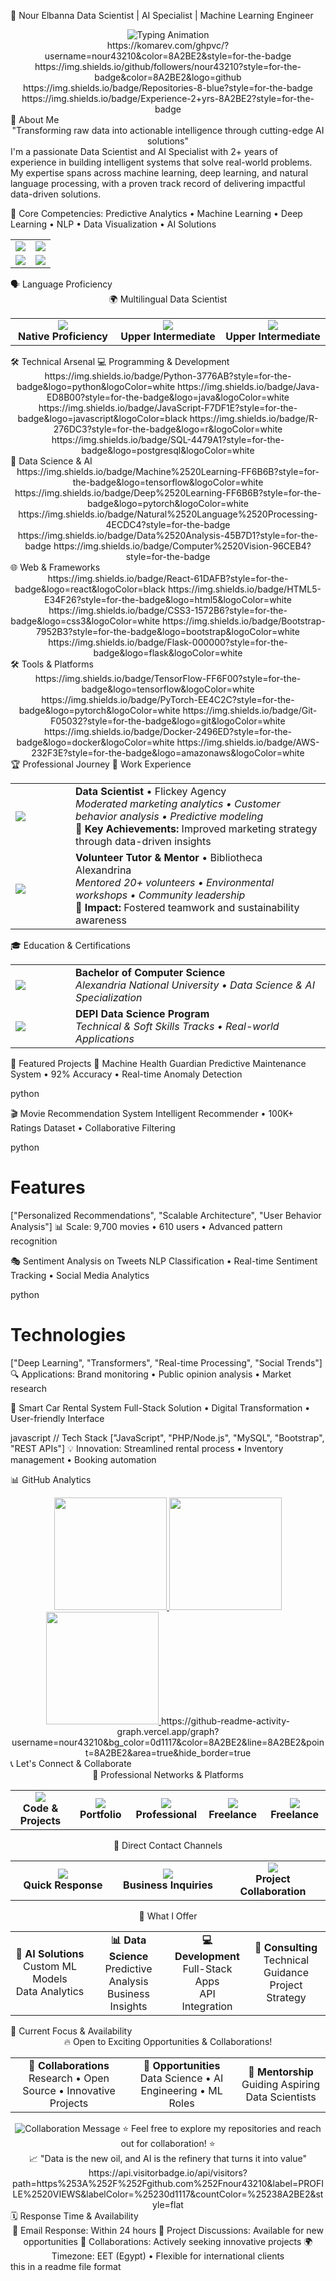 💫 Nour Elbanna
Data Scientist | AI Specialist | Machine Learning Engineer

<div align="center"><!-- Animated Header --><img src="https://readme-typing-svg.herokuapp.com?font=Fira+Code&size=26&duration=4000&color=8A2BE2&center=true&vCenter=true&width=600&lines=Data+Scientist;AI+Specialist;Machine+Learning+Engineer;Open+to+Collaborations!" alt="Typing Animation" /><!-- Metrics --><div align="center">
https://komarev.com/ghpvc/?username=nour43210&color=8A2BE2&style=for-the-badge
https://img.shields.io/github/followers/nour43210?style=for-the-badge&color=8A2BE2&logo=github
https://img.shields.io/badge/Repositories-8-blue?style=for-the-badge
https://img.shields.io/badge/Experience-2+yrs-8A2BE2?style=for-the-badge

</div></div>
🌟 About Me
<div align="center">
"Transforming raw data into actionable intelligence through cutting-edge AI solutions"

</div>
I'm a passionate Data Scientist and AI Specialist with 2+ years of experience in building intelligent systems that solve real-world problems. My expertise spans across machine learning, deep learning, and natural language processing, with a proven track record of delivering impactful data-driven solutions.

🎯 Core Competencies: Predictive Analytics • Machine Learning • Deep Learning • NLP • Data Visualization • AI Solutions

<table align="center"> <tr> <td align="center" width="50%"> <img src="https://img.shields.io/badge/Location-Alexandria,%20Egypt-8A2BE2?style=flat-square&logo=map" /> </td> <td align="center" width="50%"> <img src="https://img.shields.io/badge/Pronouns-she/her-8A2BE2?style=flat-square&logo=person" /> </td> </tr> <tr> <td align="center"> <img src="https://img.shields.io/badge/Email-nousahmedelabanna@gmail.com-8A2BE2?style=flat-square&logo=gmail" /> </td> <td align="center"> <img src="https://img.shields.io/badge/Status-Open%20to%20Opportunities-8A2BE2?style=flat-square&logo=rocket" /> </td> </tr> </table>
🗣️ Language Proficiency
<div align="center">
🌍 Multilingual Data Scientist
<table> <tr> <td align="center" width="33%"> <img src="https://img.shields.io/badge/Arabic-Native-8A2BE2?style=for-the-badge&logo=language&logoColor=white" /> <br/> <strong>Native Proficiency</strong> </td> <td align="center" width="33%"> <img src="https://img.shields.io/badge/English-B2-8A2BE2?style=for-the-badge&logo=language&logoColor=white" /> <br/> <strong>Upper Intermediate</strong> </td> <td align="center" width="33%"> <img src="https://img.shields.io/badge/French-B2-8A2BE2?style=for-the-badge&logo=language&logoColor=white" /> <br/> <strong>Upper Intermediate</strong> </td> </tr> </table></div>
🛠️ Technical Arsenal
💻 Programming & Development
<div align="center">
https://img.shields.io/badge/Python-3776AB?style=for-the-badge&logo=python&logoColor=white
https://img.shields.io/badge/Java-ED8B00?style=for-the-badge&logo=java&logoColor=white
https://img.shields.io/badge/JavaScript-F7DF1E?style=for-the-badge&logo=javascript&logoColor=black
https://img.shields.io/badge/R-276DC3?style=for-the-badge&logo=r&logoColor=white
https://img.shields.io/badge/SQL-4479A1?style=for-the-badge&logo=postgresql&logoColor=white

</div>
🤖 Data Science & AI
<div align="center">
https://img.shields.io/badge/Machine%2520Learning-FF6B6B?style=for-the-badge&logo=tensorflow&logoColor=white
https://img.shields.io/badge/Deep%2520Learning-FF6B6B?style=for-the-badge&logo=pytorch&logoColor=white
https://img.shields.io/badge/Natural%2520Language%2520Processing-4ECDC4?style=for-the-badge
https://img.shields.io/badge/Data%2520Analysis-45B7D1?style=for-the-badge
https://img.shields.io/badge/Computer%2520Vision-96CEB4?style=for-the-badge

</div>
🌐 Web & Frameworks
<div align="center">
https://img.shields.io/badge/React-61DAFB?style=for-the-badge&logo=react&logoColor=black
https://img.shields.io/badge/HTML5-E34F26?style=for-the-badge&logo=html5&logoColor=white
https://img.shields.io/badge/CSS3-1572B6?style=for-the-badge&logo=css3&logoColor=white
https://img.shields.io/badge/Bootstrap-7952B3?style=for-the-badge&logo=bootstrap&logoColor=white
https://img.shields.io/badge/Flask-000000?style=for-the-badge&logo=flask&logoColor=white

</div>
🛠️ Tools & Platforms
<div align="center">
https://img.shields.io/badge/TensorFlow-FF6F00?style=for-the-badge&logo=tensorflow&logoColor=white
https://img.shields.io/badge/PyTorch-EE4C2C?style=for-the-badge&logo=pytorch&logoColor=white
https://img.shields.io/badge/Git-F05032?style=for-the-badge&logo=git&logoColor=white
https://img.shields.io/badge/Docker-2496ED?style=for-the-badge&logo=docker&logoColor=white
https://img.shields.io/badge/AWS-232F3E?style=for-the-badge&logo=amazonaws&logoColor=white

</div>
🏆 Professional Journey
💼 Work Experience
<table> <tr> <td width="80"> <img src="https://img.shields.io/badge/2023--2025-8A2BE2?style=for-the-badge" /> </td> <td> <strong>Data Scientist</strong> • Flickey Agency<br/> <em>Moderated marketing analytics • Customer behavior analysis • Predictive modeling</em><br/> 🎯 <strong>Key Achievements:</strong> Improved marketing strategy through data-driven insights </td> </tr> <tr> <td> <img src="https://img.shields.io/badge/2022--2025-8A2BE2?style=for-the-badge" /> </td> <td> <strong>Volunteer Tutor & Mentor</strong> • Bibliotheca Alexandrina<br/> <em>Mentored 20+ volunteers • Environmental workshops • Community leadership</em><br/> 🎯 <strong>Impact:</strong> Fostered teamwork and sustainability awareness </td> </tr> </table>
🎓 Education & Certifications
<table> <tr> <td width="80"> <img src="https://img.shields.io/badge/2023--2027-8A2BE2?style=for-the-badge" /> </td> <td> <strong>Bachelor of Computer Science</strong><br/> <em>Alexandria National University • Data Science & AI Specialization</em> </td> </tr> <tr> <td> <img src="https://img.shields.io/badge/2025-8A2BE2?style=for-the-badge" /> </td> <td> <strong>DEPI Data Science Program</strong><br/> <em>Technical & Soft Skills Tracks • Real-world Applications</em> </td> </tr> </table>
🚀 Featured Projects
🤖 Machine Health Guardian
Predictive Maintenance System • 92% Accuracy • Real-time Anomaly Detection

python

🎬 Movie Recommendation System
Intelligent Recommender • 100K+ Ratings Dataset • Collaborative Filtering

python
# Features
["Personalized Recommendations", "Scalable Architecture", "User Behavior Analysis"]
📊 Scale: 9,700 movies • 610 users • Advanced pattern recognition

🎭 Sentiment Analysis on Tweets
NLP Classification • Real-time Sentiment Tracking • Social Media Analytics

python
# Technologies
["Deep Learning", "Transformers", "Real-time Processing", "Social Trends"]
🔍 Applications: Brand monitoring • Public opinion analysis • Market research

🚗 Smart Car Rental System
Full-Stack Solution • Digital Transformation • User-friendly Interface

javascript
// Tech Stack
["JavaScript", "PHP/Node.js", "MySQL", "Bootstrap", "REST APIs"]
💡 Innovation: Streamlined rental process • Inventory management • Booking automation

📊 GitHub Analytics
<div align="center"><!-- GitHub Stats --><a href="https://github.com/nour43210"> <img height="180em" src="https://github-readme-stats.vercel.app/api?username=nour43210&show_icons=true&theme=radical&include_all_commits=true&count_private=true&hide_border=true&bg_color=0d1117&title_color=8A2BE2&icon_color=8A2BE2" /> <img height="180em" src="https://github-readme-stats.vercel.app/api/top-langs/?username=nour43210&layout=compact&theme=radical&hide_border=true&bg_color=0d1117&title_color=8A2BE2&text_color=ffffff" /> </a><!-- Streak Stats --><a href="https://github.com/nour43210"> <img height="180em" src="https://github-readme-streak-stats.herokuapp.com/?user=nour43210&theme=radical&hide_border=true&background=0d1117&ring=8A2BE2&fire=8A2BE2&currStreakLabel=8A2BE2" /> </a><!-- Activity Graph -->
https://github-readme-activity-graph.vercel.app/graph?username=nour43210&bg_color=0d1117&color=8A2BE2&line=8A2BE2&point=8A2BE2&area=true&hide_border=true

</div>
📞 Let's Connect & Collaborate
<div align="center">
💼 Professional Networks & Platforms
<table> <tr> <td align="center" width="20%"> <a href="https://github.com/nour43210"> <img src="https://img.shields.io/badge/GitHub-Profile-181717?style=for-the-badge&logo=github&logoColor=white" /> </a> <br/> <strong>Code & Projects</strong> </td> <td align="center" width="20%"> <a href="https://nousahmedalbanna.wixsite.com/nourelbanna"> <img src="https://img.shields.io/badge/Portfolio-Showcase-8A2BE2?style=for-the-badge&logo=google-chrome&logoColor=white" /> </a> <br/> <strong>Portfolio</strong> </td> <td align="center" width="20%"> <a href="https://www.linkedin.com/in/nour-el-banna-133380315/"> <img src="https://img.shields.io/badge/LinkedIn-Connect-0077B5?style=for-the-badge&logo=linkedin&logoColor=white" /> </a> <br/> <strong>Professional</strong> </td> <td align="center" width="20%"> <a href="https://www.fiverr.com/nourelbanna347/deliver-business-solutions-using-ai-and-data-science-1fe3?utm_medium=shared&utm_source=copy_link&utm_campaign=base_gig_create_share&utm_term=pd8PmwY&view=gig&gig_id=435800811"> <img src="https://img.shields.io/badge/Fiverr-Hire%20Me-1DBF73?style=for-the-badge&logo=fiverr&logoColor=white" /> </a> <br/> <strong>Freelance</strong> </td> <td align="center" width="20%"> <a href="https://khamsat.com/user/nour_elbanna"> <img src="https://img.shields.io/badge/Khamsat-Projects-FF6B35?style=for-the-badge&logo=code&logoColor=white" /> </a> <br/> <strong>Freelance</strong> </td> </tr> </table></div><div align="center">
🎯 Direct Contact Channels
<table> <tr> <td align="center" width="33%"> <a href="mailto:nousahmedelabanna@gmail.com"> <img src="https://img.shields.io/badge/Email-D14836?style=for-the-badge&logo=gmail&logoColor=white" /> </a> <br/> <strong>Quick Response</strong> </td> <td align="center" width="33%"> <a href="https://www.linkedin.com/in/nour-el-banna-133380315/"> <img src="https://img.shields.io/badge/LinkedIn_Messaging-Professional-0077B5?style=for-the-badge&logo=linkedin&logoColor=white" /> </a> <br/> <strong>Business Inquiries</strong> </td> <td align="center" width="33%"> <a href="https://github.com/nour43210"> <img src="https://img.shields.io/badge/GitHub_Issues-Collaborate-181717?style=for-the-badge&logo=github&logoColor=white" /> </a> <br/> <strong>Project Collaboration</strong> </td> </tr> </table></div><div align="center">
🌟 What I Offer
<table> <tr> <td align="center" width="25%"> <strong>🤖 AI Solutions</strong><br/> Custom ML Models<br/> Data Analytics </td> <td align="center" width="25%"> <strong>📊 Data Science</strong><br/> Predictive Analysis<br/> Business Insights </td> <td align="center" width="25%"> <strong>💻 Development</strong><br/> Full-Stack Apps<br/> API Integration </td> <td align="center" width="25%"> <strong>🎯 Consulting</strong><br/> Technical Guidance<br/> Project Strategy </td> </tr> </table></div>
🎯 Current Focus & Availability
<div align="center">
🔥 Open to Exciting Opportunities & Collaborations!
<table> <tr> <td align="center"> <strong>🤝 Collaborations</strong><br/> Research • Open Source • Innovative Projects </td> <td align="center"> <strong>💼 Opportunities</strong><br/> Data Science • AI Engineering • ML Roles </td> <td align="center"> <strong>🌟 Mentorship</strong><br/> Guiding Aspiring Data Scientists </td> </tr> </table>
<img src="https://readme-typing-svg.herokuapp.com?font=Fira+Code&size=16&duration=3000&color=8A2BE2&center=true&vCenter=true&width=600&lines=Let's+build+the+future+with+AI+together!;Innovating+through+data-driven+solutions;Transforming+ideas+into+intelligent+systems" alt="Collaboration Message" />
⭐ Feel free to explore my repositories and reach out for collaboration! ⭐

</div>
<div align="center">
📈 "Data is the new oil, and AI is the refinery that turns it into value"
https://api.visitorbadge.io/api/visitors?path=https%253A%252F%252Fgithub.com%252Fnour43210&label=PROFILE%2520VIEWS&labelColor=%25230d1117&countColor=%25238A2BE2&style=flat

</div>
🗓️ Response Time & Availability
<div align="center">
📧 Email Response: Within 24 hours
💼 Project Discussions: Available for new opportunities
🤝 Collaborations: Actively seeking innovative projects
🌍 Timezone: EET (Egypt) • Flexible for international clients

</div>
this in a readme file format
